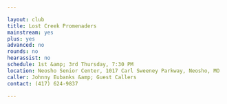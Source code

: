 ```yaml
---

layout: club
title: Lost Creek Promenaders
mainstream: yes
plus: yes
advanced: no
rounds: no
hearassist: no
schedule: 1st &amp; 3rd Thursday, 7:30 PM
location: Neosho Senior Center, 1017 Carl Sweeney Parkway, Neosho, MO
caller: Johnny Eubanks &amp; Guest Callers
contact: (417) 624-9837

---
```


